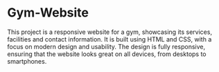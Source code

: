 # Gym-Website

This project is a responsive website for a gym, showcasing its services, facilities and contact information. It is built using HTML and CSS, with a focus on modern design and usability.
The design is fully responsive, ensuring that the website looks great on all devices, from desktops to smartphones.
